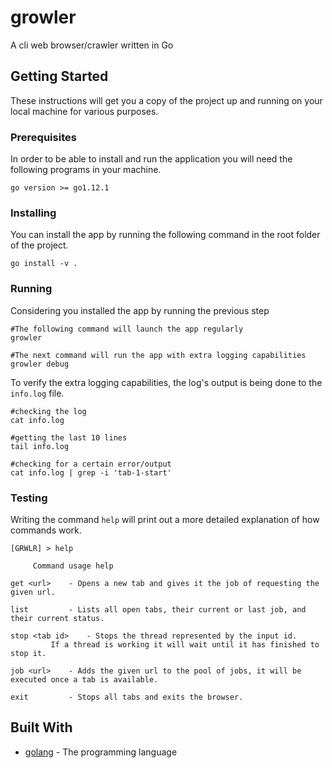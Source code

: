
# growler

A cli web browser/crawler written in Go
## Getting Started

These instructions will get you a copy of the project up and running on your local machine for various purposes.

### Prerequisites

In order to be able to install and run the application you will need the following programs in your machine.

```
go version >= go1.12.1

```

### Installing

You can install the app by running the following command in the root folder of the project.

```
go install -v .
```

### Running

Considering you installed the app by running the previous step

```
#The following command will launch the app regularly
growler

#The next command will run the app with extra logging capabilities
growler debug
```

To verify the extra logging capabilities, the log's output is being done to the `info.log` file.
```
#checking the log
cat info.log

#getting the last 10 lines
tail info.log

#checking for a certain error/output
cat info.log | grep -i 'tab-1-start'
```

### Testing

Writing the command `help` will print out a more detailed explanation of how commands work.
```
[GRWLR] > help

 	 Command usage help

get <url> 	 - Opens a new tab and gives it the job of requesting the given url.

list 		 - Lists all open tabs, their current or last job, and their current status.

stop <tab id> 	 - Stops the thread represented by the input id.
		 If a thread is working it will wait until it has finished to stop it.

job <url> 	 - Adds the given url to the pool of jobs, it will be executed once a tab is available.

exit 		 - Stops all tabs and exits the browser.

```

## Built With

* [golang](https://golang.org) - The programming language


